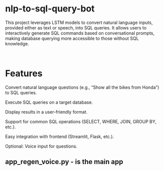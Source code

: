 # nlp-to-sql-query-bot
This project leverages LSTM models to convert natural language inputs, provided either as text or speech, into SQL queries. It allows users to interactively generate SQL commands based on conversational prompts, making database querying more accessible to those without SQL knowledge.

<br>

# Features
Convert natural language questions (e.g., “Show all the bikes from Honda”) to SQL queries.

Execute SQL queries on a target database.

Display results in a user-friendly format.

Support for common SQL operations (SELECT, WHERE, JOIN, GROUP BY, etc.).

Easy integration with frontend (Streamlit, Flask, etc.).

Optional: Voice input for questions.




## app_regen_voice.py - is the main app


